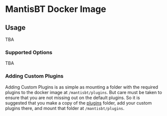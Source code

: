# MantisBT Docker Image

## Usage
TBA

### Supported Options
TBA

### Adding Custom Plugins
Adding Custom Plugins is as simple as mounting a folder with the required plugins to the docker image at `/mantisbt/plugins`. But care must be taken to ensure that you are not missing out on the default plugins. So it is suggested that you make a copy of the [plugins](mantisbt/plugins) folder, add your custom plugins there, and mount that folder at `/mantisbt/plugins`.